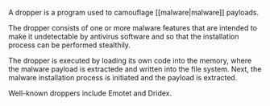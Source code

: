 A dropper is a program used to camouflage [[malware|malware]] payloads.

The dropper consists of one or more malware features that are intended to make it undetectable by antivirus software and so that the installation process can be performed stealthily.

The dropper is executed by loading its own code into the memory, where the malware payload is extractede and written into the file system. Next, the malware installation process is initiated and the payload is extracted.

Well-known droppers include Emotet and Dridex.